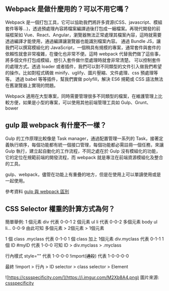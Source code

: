 ## Webpack 是做什麼用的？可以不用它嗎？
Webpack 是一個打包工具，它可以協助我們將許多資源(CSS、javascript、模組套件等等...)，透過預處理內容將檔案編譯過後打包成一綑檔案。再現代開發的前端框架如 Vue、React、Angular，瀏覽器無法正常處理其檔案內容，這時就需要透過編譯才能使用，通過編譯讓瀏覽器也能識別檔案內容。
通過 Bundle JS，讓我們可以撰寫模組化的 JavaScript，一個稍具有規模的專案，通常套件與套件的依賴性就會非常複雜，在優化也非常不便。這時 webpack 代替我們做了這些事，將多個文件打包成模組，想引入套件做什麼處理時就會非常清楚。
可以控制套件的處理方式。透過 loader 或者插件，我們可以對不同類型的文件引入做我們希望的操作。比如對程式碼做 minify、uglify、圖片壓縮、文件處理、css 預處理等等。
透過 babel 等等插件，幫我們實做 polyfill，解決 ES6 規範或 CSS 語法無法在舊瀏覽器上實現的問題。

Webpack 適用在大型專案，同時需要管理很多不同類型的檔案，在維護管理上比較方便，如果是小型的專案，可以使用其他前端管理工具如 Gulp、Grunt、bower

## gulp 跟 webpack 有什麼不一樣？
Gulp 的工作原理比較像是 Task manager，通過配置管理一系列的 Task，接著定義執行順序，每個功能都有統一個接口管理，每個功能都必需註冊一個任務，來讓 Gulp 執行，建立起自動化的工作流程，不同之處在於 Gulp 沒有模組化的功能，它的定位在規範前端的開發流程，而 webpack 就是專注在前端資源模組化及整合的工具。

gulp、webpack，儘管在功能上有重疊的地方，但是在使用上可以單讀使用或是一起使用。

參考資料 [gulp 與 webpack 區別](https://www.cnblogs.com/lovesong/p/6413546.html)
## CSS Selector 權重的計算方式為何？
簡單舉例:
1 個元素 div 代表 0-0-1
2 個元素 ul li 代表 0-0-2
多個元素 body ul li... 0-0-9
由此可知 多個元素 > 2個元素 > 1個元素

1 個 class .myclass 代表 0-1-0
1 個 class 加上 1個元素 div.myclass 代表 0-1-1
1 個 ID #myID 代表 1-0-0
可知 ID > div.myclass > .myclass

行內樣式 style="" 代表 1-0-0-0
!import(~~通殺~~) 代表 1-0-0-0-0

最終 !import > 行內 > ID selector > class selector > Element

![https://cssspecificity.com/](https://i.imgur.com/M2Xb8A4.png)
圖片來源: [cssspecificity](https://cssspecificity.com/)
